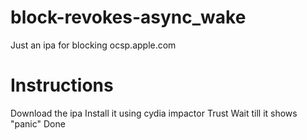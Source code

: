 # block-revokes-async_wake
Just an ipa for blocking ocsp.apple.com

# Instructions
Download the ipa
Install it using cydia impactor
Trust
Wait till it shows "panic"
Done
